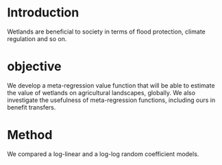 # Introduction

Wetlands are beneficial to society in terms of flood protection, climate regulation and so on. 

# objective

We develop a meta-regression value function that will be able to estimate the value of wetlands on agricultural landscapes, globally. We also investigate the usefulness of meta-regression functions, including ours in benefit transfers.

# Method

We compared a log-linear and a log-log random coefficient models.
